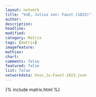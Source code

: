 ```yaml
---
layout: network
title: "Voß, Julius von: Faust (1823)"
author:
description:
headline:
modified:
category: Matrix
tags: [matrix]
imagefeature: 
mathjax: 
chart: 
comments: false
featured: false
list: false
networkdata: Voss_Ju-Faust-1823.json
---
```

{% include matrix.html %}
